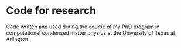 # Code for research

Code written and used during the course of my PhD program in computational condensed matter physics at the University of Texas at Arlington.
